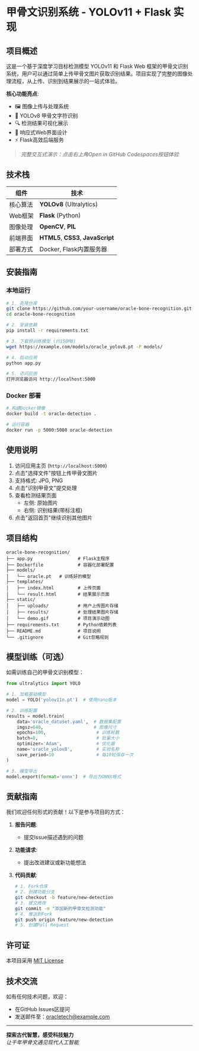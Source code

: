 # 甲骨文识别系统 - YOLOv11 + Flask 实现


## 项目概述

这是一个基于深度学习目标检测模型 YOLOv11 和 Flask Web 框架的甲骨文识别系统，用户可以通过简单上传甲骨文图片获取识别结果。项目实现了完整的图像处理流程，从上传、识别到结果展示的一站式体验。

**核心功能亮点**:
- 🖼️ 图像上传与处理系统
- 🧠 YOLOv8 甲骨文字符识别
- 🔍 检测结果可视化展示
- 📱 响应式Web界面设计
- ⚡ Flask高效后端服务


> *完整交互式演示：点击右上角Open in GitHub Codespaces按钮体验*

## 技术栈

| 组件 | 技术 |
|------|------|
| 核心算法 | **YOLOv8** (Ultralytics) |
| Web框架 | **Flask** (Python) |
| 图像处理 | **OpenCV**, **PIL** |
| 前端界面 | **HTML5**, **CSS3**, **JavaScript** |
| 部署方式 | Docker, Flask内置服务器 |

## 安装指南

### 本地运行

```bash
# 1. 克隆仓库
git clone https://github.com/your-username/oracle-bone-recognition.git
cd oracle-bone-recognition

# 2. 安装依赖
pip install -r requirements.txt

# 3. 下载预训练模型 (约150MB)
wget https://example.com/models/oracle_yolov8.pt -P models/

# 4. 启动应用
python app.py

# 5. 访问应用
打开浏览器访问 http://localhost:5000
```

### Docker 部署
```bash
# 构建Docker镜像
docker build -t oracle-detection .

# 运行容器
docker run -p 5000:5000 oracle-detection
```

## 使用说明

1. 访问应用主页 (`http://localhost:5000`)
2. 点击"选择文件"按钮上传甲骨文图片
3. 支持格式: JPG, PNG
4. 点击"识别甲骨文"提交处理
5. 查看检测结果页面
   - 左侧: 原始图片
   - 右侧: 识别结果(带标注框)
6. 点击"返回首页"继续识别其他图片

## 项目结构

```
oracle-bone-recognition/
├── app.py                 # Flask主程序
├── Dockerfile             # 容器化部署配置
├── models/
│   └── oracle.pt   # 训练好的模型
├── templates/
│   ├── index.html         # 上传页面
│   └── result.html        # 结果展示页面
├── static/
│   ├── uploads/           # 用户上传图片存储
│   ├── results/           # 处理结果图片存储
│   └── demo.gif           # 项目演示动图
├── requirements.txt       # Python依赖列表
├── README.md              # 项目说明
└── .gitignore             # Git忽略规则
```

## 模型训练（可选）

如需训练自己的甲骨文识别模型：

```python
from ultralytics import YOLO

# 1. 加载基础模型
model = YOLO('yolov11n.pt')  # 使用nano版本

# 2. 训练配置
results = model.train(
    data='oracle_dataset.yaml',  # 数据集配置
    imgsz=640,                   # 图像尺寸
    epochs=100,                   # 训练轮数
    batch=8,                      # 批量大小
    optimizer='Adam',             # 优化器
    name='oracle_yolov8',         # 实验名称
    save_period=10                # 每10轮保存一次
)

# 3. 模型导出
model.export(format='onnx')  # 导出为ONNX格式
```

## 贡献指南

我们欢迎任何形式的贡献！以下是参与项目的方式：

1. **报告问题**:
   - 提交Issue描述遇到的问题

2. **功能请求**:
   - 提出改进建议或新功能想法

3. **代码贡献**:
   ```bash
   # 1. Fork仓库
   # 2. 创建功能分支
   git checkout -b feature/new-detection
   # 3. 提交修改
   git commit -m "添加新的甲骨文检测功能"
   # 4. 推送到Fork
   git push origin feature/new-detection
   # 5. 创建Pull Request
   ```

## 许可证

本项目采用 [MIT License](LICENSE)

## 技术交流

如有任何技术问题，欢迎：
- 在GitHub Issues区提问
- 发送邮件至：oracletech@example.com

---

**探索古代智慧，感受科技魅力**  
*让千年甲骨文遇见现代人工智能*
